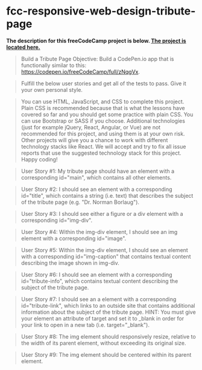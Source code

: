 # fcc-responsive-web-design-tribute-page
**The description for this freeCodeCamp project is below. [The project is located here.](https://codepen.io/3y3l3ss0ur0b0r0s/full/abEBNVM)**

>Build a Tribute Page
>Objective: Build a CodePen.io app that is functionally similar to this: https://codepen.io/freeCodeCamp/full/zNqgVx.

>Fulfill the below user stories and get all of the tests to pass. Give it your own personal style.

>You can use HTML, JavaScript, and CSS to complete this project. Plain CSS is recommended because that is what the lessons have covered so far and you should get some practice with plain CSS. You can use Bootstrap or SASS if you choose. Additional technologies (just for example jQuery, React, Angular, or Vue) are not recommended for this project, and using them is at your own risk. Other projects will give you a chance to work with different technology stacks like React. We will accept and try to fix all issue reports that use the suggested technology stack for this project. Happy coding!

>User Story #1: My tribute page should have an element with a corresponding id="main", which contains all other elements.

>User Story #2: I should see an element with a corresponding id="title", which contains a string (i.e. text) that describes the subject of the tribute page (e.g. "Dr. Norman Borlaug").

>User Story #3: I should see either a figure or a div element with a corresponding id="img-div".

>User Story #4: Within the img-div element, I should see an img element with a corresponding id="image".

>User Story #5: Within the img-div element, I should see an element with a corresponding id="img-caption" that contains textual content describing the image shown in img-div.

>User Story #6: I should see an element with a corresponding id="tribute-info", which contains textual content describing the subject of the tribute page.

>User Story #7: I should see an a element with a corresponding id="tribute-link", which links to an outside site that contains additional information about the subject of the tribute page. HINT: You must give your element an attribute of target and set it to _blank in order for your link to open in a new tab (i.e. target="_blank").

>User Story #8: The img element should responsively resize, relative to the width of its parent element, without exceeding its original size.

>User Story #9: The img element should be centered within its parent element.
